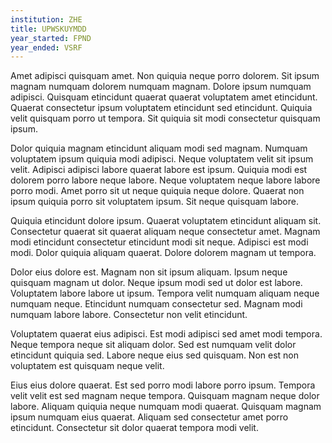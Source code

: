```yaml
---
institution: ZHE
title: UPWSKUYMDD
year_started: FPND
year_ended: VSRF
---
```


Amet adipisci quisquam amet. Non quiquia neque porro dolorem. Sit ipsum magnam numquam dolorem numquam magnam. Dolore ipsum numquam adipisci. Quisquam etincidunt quaerat quaerat voluptatem amet etincidunt. Quaerat consectetur ipsum voluptatem etincidunt sed etincidunt. Quiquia velit quisquam porro ut tempora. Sit quiquia sit modi consectetur quisquam ipsum.

Dolor quiquia magnam etincidunt aliquam modi sed magnam. Numquam voluptatem ipsum quiquia modi adipisci. Neque voluptatem velit sit ipsum velit. Adipisci adipisci labore quaerat labore est ipsum. Quiquia modi est dolorem porro labore neque labore. Neque voluptatem neque labore labore porro modi. Amet porro sit ut neque quiquia neque dolore. Quaerat non ipsum quiquia porro sit voluptatem ipsum. Sit neque quisquam labore.

Quiquia etincidunt dolore ipsum. Quaerat voluptatem etincidunt aliquam sit. Consectetur quaerat sit quaerat aliquam neque consectetur amet. Magnam modi etincidunt consectetur etincidunt modi sit neque. Adipisci est modi modi. Dolor quiquia aliquam quaerat. Dolore dolorem magnam ut tempora.

Dolor eius dolore est. Magnam non sit ipsum aliquam. Ipsum neque quisquam magnam ut dolor. Neque ipsum modi sed ut dolor est labore. Voluptatem labore labore ut ipsum. Tempora velit numquam aliquam neque numquam neque. Etincidunt numquam consectetur sed. Magnam modi numquam labore labore. Consectetur non velit etincidunt.

Voluptatem quaerat eius adipisci. Est modi adipisci sed amet modi tempora. Neque tempora neque sit aliquam dolor. Sed est numquam velit dolor etincidunt quiquia sed. Labore neque eius sed quisquam. Non est non voluptatem est quisquam neque velit.

Eius eius dolore quaerat. Est sed porro modi labore porro ipsum. Tempora velit velit est sed magnam neque tempora. Quisquam magnam neque dolor labore. Aliquam quiquia neque numquam modi quaerat. Quisquam magnam ipsum numquam eius quaerat. Aliquam sed consectetur amet porro etincidunt. Consectetur sit dolor quaerat tempora modi velit.
    